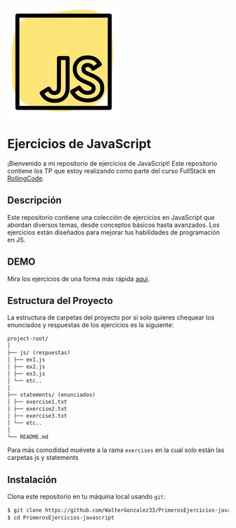 ![JavaScript](./assets/jsIconReadme.png "JS icon")
# Ejercicios de JavaScript

¡Bienvenido a mi repositorio de ejercicios de JavaScript! Este repositorio contiene los TP que estoy realizando como parte del curso FullStack en [RollingCode](https://web.rollingcodeschool.com/ "RollingCode").

## Descripción

Este repositorio contiene una colección de ejercicios en JavaScript que abordan diversos temas, desde conceptos básicos hasta avanzados. Los ejercicios están diseñados para mejorar tus habilidades de programación en JS.

## DEMO
Mira los ejercicios de una forma más rápida [aqui](https://exercisesjs.netlify.app/).

## Estructura del Proyecto

La estructura de carpetas del proyecto por sí solo quieres chequear los enunciados y respuestas de los ejercicios es la siguiente:

```
project-root/
│
├── js/ (respuestas)
│ ├── ex1.js
│ ├── ex2.js
│ ├── ex3.js
│ └── etc..
│
├── statements/ (enunciados)
│ ├── exercise1.txt
│ ├── exercise2.txt
│ ├── exercise3.txt
│ └── etc..
│
└── README.md
```
Para más comodidad muévete a la rama `exercises` en la cual solo están las carpetas js y statements

## Instalación

Clona este repositorio en tu máquina local usando `git`:

```bash
$ git clone https://github.com/WalterGonzalez33/PrimerosEjercicios-javascript
$ cd PrimerosEjercicios-javascript
